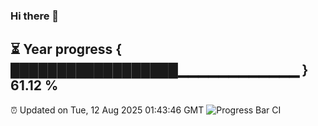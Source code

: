 ### Hi there 👋
⏳ Year progress { ██████████████████▁▁▁▁▁▁▁▁▁▁▁▁ } 61.12 %
---
⏰ Updated on Tue, 12 Aug 2025 01:43:46 GMT
![Progress Bar CI](https://github.com/liununu/liununu/workflows/Progress%20Bar%20CI/badge.svg)
